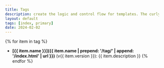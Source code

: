 ```yaml
---
title: Tags
description: create the logic and control flow for templates. The curly brace percentage delimiters {% & %} and the text that they surround do not produce any visible output when the template is rendered. This lets you assign variables and create conditions or loops without showing any of the LiquidJS logic on the page.
layout: default
tags: [index, primary]
date: 2024-02-02
---
```

{% for item in tag %}
- **[{{ item.name }}]({{ item.name | prepend: '/tag/' | append: '/index.html' | url }})** (v{{ item.version }}): {{ item.description }}
{% endfor %}